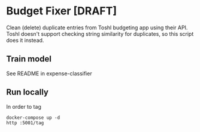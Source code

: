 # Budget Fixer [DRAFT]

Clean (delete) duplicate entries from Toshl budgeting app using their API. 
Toshl doesn't support checking string similarity for duplicates, so this script does it instead.

## Train model

See README in expense-classifier

## Run locally

In order to tag 
```shell script
docker-compose up -d
http :5001/tag
```
